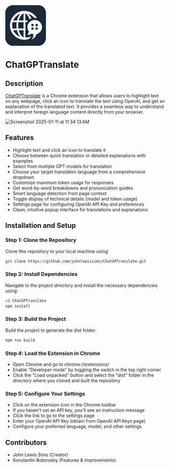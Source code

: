 ![ChatGPTranslate](icons/icon128.png)
# ChatGPTranslate
## Description
[ChatGPTranslate](https://chromewebstore.google.com/detail/chatgptranslate/plokiajdjepgcmhbnbfcehedkiobiakd) is a Chrome extension that allows users to highlight text on any webpage, click an icon to translate the text using OpenAI, and get an explanation of the translated text. It provides a seamless way to understand and interpret foreign language content directly from your browser.

<img width="721" alt="Screenshot 2025-01-11 at 11 34 13 AM" src="https://github.com/user-attachments/assets/e50cc761-d936-42d2-a65d-9d8e5cfc28c4" />


## Features
- Highlight text and click an icon to translate it
- Choose between quick translation or detailed explanations with examples
- Select from multiple GPT models for translation
- Choose your target translation language from a comprehensive dropdown
- Customize maximum token usage for responses
- Get word-by-word breakdowns and pronunciation guides
- Smart language detection from page context
- Toggle display of technical details (model and token usage)
- Settings page for configuring OpenAI API Key and preferences
- Clean, intuitive popup interface for translations and explanations

## Installation and Setup
### Step 1: Clone the Repository
Clone this repository to your local machine using:
```bash
git clone https://github.com/johnlewissims/ChatGPTranslate.git
```

### Step 2: Install Dependencies
Navigate to the project directory and install the necessary dependencies using:
```bash
cd ChatGPTranslate
npm install
```

### Step 3: Build the Project
Build the project to generate the dist folder:
```bash
npm run build
```

### Step 4: Load the Extension in Chrome
- Open Chrome and go to chrome://extensions/
- Enable "Developer mode" by toggling the switch in the top right corner
- Click the "Load unpacked" button and select the "dist" folder in the directory where you cloned and built the repository

### Step 5: Configure Your Settings
- Click on the extension icon in the Chrome toolbar
- If you haven't set an API key, you'll see an instruction message
- Click the link to go to the settings page
- Enter your OpenAI API Key (obtain from OpenAI API Keys page)
- Configure your preferred language, model, and other settings

## Contributors
- John Lewis Sims (Creator)
- Konstantin Bobovskiy (Features & Improvements)
